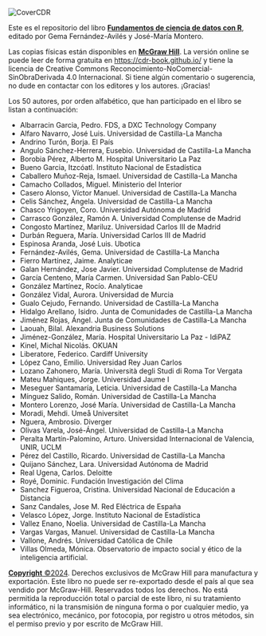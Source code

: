 
![CoverCDR](https://github.com/cdr-book/cdr-book.github.io/assets/80209018/8ae9aa8b-c3c6-44d9-a258-d0b8551cf45b)

Este es el repositorio del libro [**Fundamentos de ciencia de datos con R**](https://cdr-book.github.io/index.html), editado por Gema Fernández-Avilés y José-María Montero.

Las copias físicas están disponibles en [**McGraw Hill**](https://www.mheducation.com/). La versión online se puede leer de forma gratuita en https://cdr-book.github.io/ y 
tiene la licencia de Creative Commons Reconocimiento-NoComercial-SinObraDerivada 4.0 Internacional. Si tiene algún comentario o sugerencia, no dude en contactar con los editores y los autores. ¡Gracias!

Los 50 autores, por orden alfabético, que han participado en el libro se listan a continuación:

+ Albarracin Garcia, Pedro. FDS, a DXC Technology Company
+ Alfaro Navarro, José Luis. Universidad de Castilla-La Mancha
+ Andrino Turón, Borja. El País
+ Angulo Sánchez-Herrera, Eusebio. Universidad de Castilla-La Mancha
+ Borobia Pérez, Alberto M. Hospital Universitario La Paz
+ Bueno Garcia, Itzcóatl. Instituto Nacional de Estadística
+ Caballero Muñoz-Reja, Ismael. Universidad de Castilla-La Mancha
+ Camacho Collados, Miguel. Ministerio del Interior
+ Casero Alonso, Víctor Manuel. Universidad de Castilla-La Mancha
+ Celis Sánchez, Ángela. Universidad de Castilla-La Mancha
+ Chasco Yrigoyen, Coro. Universidad Autónoma de Madrid
+ Carrasco González, Ramón A. Universidad Complutense de Madrid
+ Congosto Martínez, Mariluz. Universidad Carlos III de Madrid
+ Durbán Reguera, María. Universidad Carlos III de Madrid
+ Espinosa Aranda, José Luis. Ubotica
+ Fernández-Avilés, Gema. Universidad de Castilla-La Mancha
+ Fierro Martínez, Jaime. Analyticae
+ Galan Hernández, Jose Javier. Universidad Complutense de Madrid
+ García Centeno, María Carmen. Universidad San Pablo-CEU
+ González Martínez, Rocío. Analyticae
+ González Vidal, Aurora. Universidad de Murcia
+ Gualo Cejudo, Fernando. Universidad de Castilla-La Mancha
+ Hidalgo Arellano, Isidro. Junta de Comunidades de Castilla-La Mancha
+ Jiménez Rojas, Ángel. Junta de Comunidades de Castilla-La Mancha
+ Laouah, Bilal. Alexandria Business Solutions 
+ Jiménez-González, María. Hospital Universitario La Paz - IdiPAZ
+ Kinel, Michal Nicolás. OKUAN
+ Liberatore, Federico. Cardiff University
+ López Cano, Emilio. Universidad Rey Juan Carlos
+ Lozano Zahonero, María. Università degli Studi di Roma Tor Vergata 
+ Mateu Mahiques, Jorge. Universidad Jaume I
+ Meseguer Santamaría, Leticia. Universidad de Castilla-La Mancha
+ Mínguez Salido, Román. Universidad de Castilla-La Mancha 
+ Montero Lorenzo, José María. Universidad de Castilla-La Mancha
+ Moradi, Mehdi. Umeå Universitet
+ Nguera, Ambrosio. Diverger
+ Olivas Varela, José-Ángel. Universidad de Castilla-La Mancha
+ Peralta Martín-Palomino, Arturo. Universidad Internacional de Valencia, UNIR, UCLM
+ Pérez del Castillo, Ricardo. Universidad de Castilla-La Mancha
+ Quijano Sánchez, Lara. Universidad Autónoma de Madrid
+ Real Ugena, Carlos. Deloitte
+ Royé, Dominic. Fundación Investigación del Clima
+ Sanchez Figueroa, Cristina. Universidad Nacional de Educación a Distancia
+ Sanz Candales, Jose M. Red Eléctrica de España
+ Velasco López, Jorge. Instituto Nacional de Estadística
+ Vallez Enano, Noelia. Universidad de Castilla-La Mancha 
+ Vargas Vargas, Manuel. Universidad de Castilla-La Mancha
+ Vallone, Andrés. Universidad Católica de Chile
+ Villas Olmeda, Mónica. Observatorio de impacto social y ético de la inteligencia artificial. 

[**Copyright** ©2024](). Derechos exclusivos de McGraw Hill para manufactura y exportación. Este libro no puede ser re-exportado desde el país al que sea vendido por McGraw-Hill. 
Reservados todos los derechos. No está permitida la reproducción total o parcial de este libro, ni su tratamiento informático, ni la transmisión de ninguna forma o por cualquier medio, 
ya sea electrónico, mecánico, por fotocopia, por registro u otros métodos, sin el permiso previo y por escrito de McGraw Hill. 
